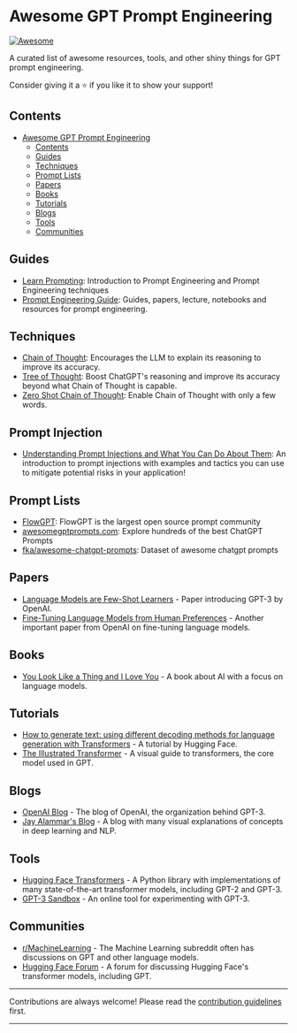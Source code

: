 # Awesome GPT Prompt Engineering

[![Awesome](https://awesome.re/badge.svg)](https://awesome.re)

A curated list of awesome resources, tools, and other shiny things for GPT prompt engineering.

Consider giving it a ⭐️ if you like it to show your support!

## Contents

- [Awesome GPT Prompt Engineering](#awesome-gpt-prompt-engineering)
	- [Contents](#contents)
	- [Guides](#guides)
	- [Techniques](#techniques)
	- [Prompt Lists](#prompt-lists)
	- [Papers](#papers)
	- [Books](#books)
	- [Tutorials](#tutorials)
	- [Blogs](#blogs)
	- [Tools](#tools)
	- [Communities](#communities)

## Guides

- [Learn Prompting](https://learnprompting.org/docs/category/-basics): Introduction to Prompt Engineering and Prompt Engineering techniques
- [Prompt Engineering Guide](https://github.com/dair-ai/Prompt-Engineering-Guide):  Guides, papers, lecture, notebooks and resources for prompt engineering.

## Techniques

- [Chain of Thought](https://learnprompting.org/docs/intermediate/chain_of_thought): Encourages the LLM to explain its reasoning to improve its accuracy.
- [Tree of Thought](https://github.com/dave1010/tree-of-thought-prompting): Boost ChatGPT's reasoning and improve its accuracy beyond what Chain of Thought is capable.
- [Zero Shot Chain of Thought](https://learnprompting.org/docs/intermediate/zero_shot_cot): Enable Chain of Thought with only a few words.

## Prompt Injection

- [Understanding Prompt Injections and What You Can Do About Them](https://www.prompthub.us/blog/understanding-prompt-injections-and-what-you-can-do-about-them): An introduction to prompt injections with examples and tactics you can use to mitigate potential risks in your application!

## Prompt Lists

- [FlowGPT](https://flowgpt.com/): FlowGPT is the largest open source prompt community
- [awesomegptprompts.com](https://www.awesomegptprompts.com/): Explore hundreds of the best ChatGPT Prompts
- [fka/awesome-chatgpt-prompts](https://huggingface.co/datasets/fka/awesome-chatgpt-prompts): Dataset of awesome chatgpt prompts

## Papers

- [Language Models are Few-Shot Learners](https://arxiv.org/abs/2005.14165) - Paper introducing GPT-3 by OpenAI.
- [Fine-Tuning Language Models from Human Preferences](https://arxiv.org/abs/1909.08593) - Another important paper from OpenAI on fine-tuning language models.

## Books

- [You Look Like a Thing and I Love You](https://janelleshane.com/book-you-look-like-a-thing-and-i-love-you) - A book about AI with a focus on language models.

## Tutorials

- [How to generate text: using different decoding methods for language generation with Transformers](https://huggingface.co/blog/how-to-generate) - A tutorial by Hugging Face.
- [The Illustrated Transformer](http://jalammar.github.io/illustrated-transformer/) - A visual guide to transformers, the core model used in GPT.

## Blogs

- [OpenAI Blog](https://openai.com/blog/) - The blog of OpenAI, the organization behind GPT-3.
- [Jay Alammar's Blog](http://jalammar.github.io/) - A blog with many visual explanations of concepts in deep learning and NLP.

## Tools

- [Hugging Face Transformers](https://github.com/huggingface/transformers) - A Python library with implementations of many state-of-the-art transformer models, including GPT-2 and GPT-3.
- [GPT-3 Sandbox](https://gpt3demo.com/) - An online tool for experimenting with GPT-3.

## Communities

- [r/MachineLearning](https://www.reddit.com/r/MachineLearning/) - The Machine Learning subreddit often has discussions on GPT and other language models.
- [Hugging Face Forum](https://discuss.huggingface.co/) - A forum for discussing Hugging Face's transformer models, including GPT.

---

Contributions are always welcome! Please read the [contribution guidelines](contributing.md) first.

---
